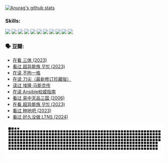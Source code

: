 
[![Anurag's github stats](https://github-readme-stats.vercel.app/api?username=w940853815)](https://github.com/anuraghazra/github-readme-stats)

### Skills:

<code><img height="32" src="https://cdn.jsdelivr.net/npm/simple-icons@v5/icons/python.svg"></code>
<code><img height="32" src="https://cdn.jsdelivr.net/npm/simple-icons@v5/icons/javascript.svg"></code>
<code><img height="32" src="https://cdn.jsdelivr.net/npm/simple-icons@v5/icons/django.svg"></code>
<code><img height="32" src="https://cdn.jsdelivr.net/npm/simple-icons@v5/icons/flask.svg"></code>
<code><img height="32" src="https://cdn.jsdelivr.net/npm/simple-icons@v5/icons/vuetify.svg"></code>
<code><img height="32" src="https://cdn.jsdelivr.net/npm/simple-icons@v5/icons/git.svg"></code>
<code><img height="32" src="https://cdn.jsdelivr.net/npm/simple-icons@v5/icons/docker.svg"></code>
<code><img height="32" src="https://cdn.jsdelivr.net/npm/simple-icons@v5/icons/postgresql.svg"></code>
<code><img height="32" src="https://cdn.jsdelivr.net/npm/simple-icons@v5/icons/elasticsearch.svg"></code>
<code><img height="32" src="https://cdn.jsdelivr.net/npm/simple-icons@v5/icons/macos.svg"></code>
<code><img height="32" src="https://cdn.jsdelivr.net/npm/simple-icons@v5/icons/linux.svg"></code>

### 🗣 豆瓣:

<!-- DOUBAN-ACTIVITIES:START -->
- [在看 三体‎ (2023)](https://www.douban.com/people/136069238/status/4558185093/?_i=11131343)
- [看过 超异能族 무빙‎ (2023)](https://www.douban.com/people/136069238/status/4556824186/?_i=11131343)
- [在读 不拘一格](https://www.douban.com/people/136069238/status/4541712161/?_i=11131343)
- [在读 刀尖（最新修订珍藏版）](https://www.douban.com/people/136069238/status/4541711339/?_i=11131343)
- [读过 埃隆·马斯克传](https://www.douban.com/people/136069238/status/4541710351/?_i=11131343)
- [在读 Ansible权威指南](https://www.douban.com/people/136069238/status/4539151450/?_i=11131343)
- [看过 易中天品三国‎ (2006)](https://www.douban.com/people/136069238/status/4529910812/?_i=11131343)
- [在看 超异能族 무빙‎ (2023)](https://www.douban.com/people/136069238/status/4527291077/?_i=11131343)
- [看过 种地吧‎ (2023)](https://www.douban.com/people/136069238/status/4527289637/?_i=11131343)
- [看过 好久没做 LTNS‎ (2024)](https://www.douban.com/people/136069238/status/4527289515/?_i=11131343)
<!-- DOUBAN-ACTIVITIES:END -->


![Snake animation](https://raw.githubusercontent.com/w940853815/w940853815/output/github-contribution-grid-snake.svg)

<!--
**w940853815/w940853815** is a ✨ _special_ ✨ repository because its `README.md` (this file) appears on your GitHub profile.

Here are some ideas to get you started:

- 🔭 I’m currently working on ...
- 🌱 I’m currently learning ...
- 👯 I’m looking to collaborate on ...
- 🤔 I’m looking for help with ...
- 💬 Ask me about ...
- 📫 How to reach me: ...
- 😄 Pronouns: ...
- ⚡ Fun fact: ...
-->
